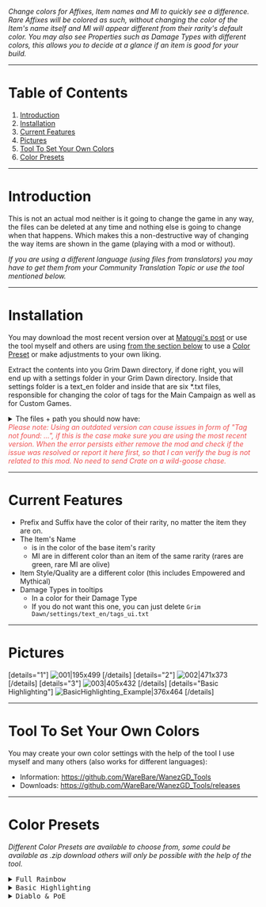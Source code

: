 *Change colors for Affixes, Item names and MI to quickly see a difference. Rare Affixes will be colored as such, without changing the color of the Item's name itself and MI will appear different from their rarity's default color. You may also see Properties such as Damage Types with different colors, this allows you to decide at a glance if an item is good for your build.*

---
# Table of Contents
1. [Introduction](#section-intro)
1. [Installation](#section-setup)
1. [Current Features](#section-features)
1. [Pictures](#section-img)
1. [Tool To Set Your Own Colors](#section-tool)
1. [Color Presets](#section-presets)

---
<a name="section-intro"></a>
# Introduction

This is not an actual mod neither is it going to change the game in any way, the files can be deleted at any time and nothing else is going to change when that happens. Which makes this a non-destructive way of changing the way items are shown in the game (playing with a mod or without).

*If you are using a different language (using files from translators) you may have to get them from your Community Translation Topic or use the tool mentioned below.*

---
<a name="section-setup"></a>

# Installation

You may download the most recent version over at [Matougi's post](https://forums.crateentertainment.com/t/wip-item-filter-via-colorcoding/42765/222 "Takes you to post with all of Matougi's uploads and change log") or use the tool myself and others are using [from the section below](#section-tool "Takes you to section: Tool To Set Your Own Colors") to use a [Color Preset](#section-presets "Takes you to section: Color Presets") or make adjustments to your own liking.

Extract the contents into you Grim Dawn directory, if done right, you will end up with a settings folder in your Grim Dawn directory. Inside that settings folder is a text_en folder and inside that are six *.txt files, responsible for changing the color of tags for the Main Campaign as well as for Custom Games.

<details>
    <summary>The files + path you should now have:</summary>
    <pre>
    Grim Dawn/settings/text_en/tags_items.txt
    Grim Dawn/settings/text_en/tags_ui.txt
    Grim Dawn/settings/text_en/tagsgdx1_items.txt
    Grim Dawn/settings/text_en/tagsgdx1_storyelements.txt
    Grim Dawn/settings/text_en/tagsgdx2_endlessdungeon.txt
    Grim Dawn/settings/text_en/tagsgdx2_items.txt
    </pre>
</details>
<font color="#EF5050"><em>Please note: Using an outdated version can cause issues in form of "Tag not found: ...", if this is the case make sure you are using the most recent version. When the error persists either remove the mod and check if the issue was resolved or report it here first, so that I can verify the bug is not related to this mod. No need to send Crate on a wild-goose chase.</em></font>

---
<a name="section-features"></a>
# Current Features

* Prefix and Suffix have the color of their rarity, no matter the item they are on.
* The Item's Name
  * is in the color of the base item's rarity
  * MI are in different color than an item of the same rarity (rares are green, rare MI are olive)
* Item Style/Quality are a different color (this includes Empowered and Mythical)
* Damage Types in tooltips
  * In a color for their Damage Type
  * If you do not want this one, you can just delete `Grim Dawn/settings/text_en/tags_ui.txt`

---
<a name="section-img"></a>

# Pictures

[details="1"]
![001|195x499](upload://WkCpn2KvDZUyM5KuGW8DTndbAQ.jpeg)
[/details]
[details="2"]
![002|471x373](upload://rofqaVADbnm2RPQIbaeFZxi4yp6.jpeg)
[/details]
[details="3"]
![003|405x432](upload://3fLLRra2K5hiiskNbTa5pHhvJHa.jpeg)
[/details]
[details="Basic Highlighting"]
![BasicHighlighting_Example|376x464](upload://zpQ7KVlAEr6Qhc5PS0Jv3OZbXt5.jpeg)
[/details]

---
<a name="section-tool"></a>
# Tool To Set Your Own Colors

You may create your own color settings with the help of the tool I use myself and many others (also works for different languages):

* Information: https://github.com/WareBare/WanezGD_Tools
* Downloads: https://github.com/WareBare/WanezGD_Tools/releases

---
<a name="section-presets"></a>

# Color Presets

*Different Color Presets are available to choose from, some could be available as .zip download others will only be possible with the help of the tool.*

<details><summary><kbd>Full Rainbow</kbd></summary>
    <ul>
        <li>Item Names<ul>
            <li>MI have a different color than items of the same rarity.</li>
        </ul></li>
        <li>Tooltip<ul>
            <li>Each Damage Type has its own color.</li>
            <li>Attributes and other Special stats have their own separate color.</li>
        </ul></li>
    </ul>
</details>

<details><summary><kbd>Basic Highlighting</kbd></summary>
    <ul>
        <li>Item Names<ul>
            <li>MI have the same color as items of the same rarity.</li>
            <li>Style Tags for Common, Magical and Rare items have a different color (Empowered and Mythical is the vanilla color).</li>
            <li>Epics and Legendaries are not using a specified color (therefore the (S) won't be there for Set items).</li>
        </ul></li>
        <li>Tooltip<ul>
            <li>Damage Type Colors are in three groups (Elemental, Physical/Pierce, Other).</li>
            <li>Damage over Time has a different color than the Direct Damage Types (but using the same grouping, with bleeding into the Physical/Pierce group).</li>
        </ul></li>
    </ul>
</details>

<details>
    <summary><kbd>Diablo &amp; PoE</kbd></summary>
    <em>Note: Sets don't have the prefixed (S) Symbol, they have a different color.</em>
    <ul>
        <li><span style="background-color:#0F0F0F"><font color="#FFFFFF">Common</font></span></li>
        <li><span style="background-color:#0F0F0F"><font color="#39ABCF">Magic</font></span></li>
        <li><span style="background-color:#0F0F0F"><font color="#FFF62C">Rare</font></span> | <span style="background-color:#0F0F0F"><font color="#92CC00">MI - Rare</font></span></li>
        <li><span style="background-color:#0F0F0F"><font color="#5A039A">Epic</font></span> | <span style="background-color:#0F0F0F"><font color="#FF69B5">MI - Epic</font></span></li>
        <li><span style="background-color:#0F0F0F"><font color="#F3A44D">Legendary</font></span> | <span style="background-color:#0F0F0F"><font color="#FF4200">MI - Legendary</font></span></li>
        <li><span style="background-color:#0F0F0F"><font color="#10EB5D">Set (Epic/Legendary)</font></span> | <span style="background-color:#0F0F0F"><font color="#38592E">MI - Set (Epic/Legendary)</font></span></li>
        <li>Properties are the same as with Full Rainbow.</li>
    </ul>
</details>


